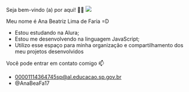 Seja bem-vindo (a) por aqui! 💙💙
![]((https://tenor.com/pt-BR/view/taylor-taylor-swift-taylor-kiss-taylor-swift-kiss-gif-3494935584985962548))

Meu nome é Ana Beatriz Lima de Faria =D

- Estou estudando na Alura;
- Estou me desenvolvendo na linguagem JavaScript;
- Utilizo esse espaço para minha organização e compartilhamento dos meu projetos desenvolvidos

Você pode entrar em contato comigo 📫
- 00001114364745sp@al.educacao.sp.gov.br
- @AnaBeaFa17

